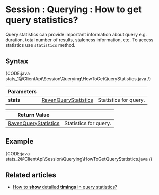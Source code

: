 # Session : Querying : How to get query statistics?

Query statistics can provide important information about query e.g. duration, total number of results, staleness information, etc. To access statistics use `statistics` method.

## Syntax

{CODE:java stats_1@ClientApi\Session\Querying\HowToGetQueryStatistics.java /}

| Parameters | | |
| ------------- | ------------- | ----- |
| **stats** | [RavenQueryStatistics](../../../glossary/raven-query-statistics) | Statistics for query. |

| Return Value | |
| ------------- | ----- |
| [RavenQueryStatistics](../../../glossary/raven-query-statistics) | Statistics for query. |

## Example

{CODE:java stats_2@ClientApi\Session\Querying\HowToGetQueryStatistics.java /}

## Related articles

- [How to **show** detailed **timings** in query statistics?](../../../client-api/session/querying/how-to-customize-query#showtimings)